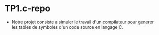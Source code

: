 # TP1.c-repo
- Notre projet consiste a simuler le travail d'un compilateur pour generer les tables de symboles d'un code source en langage C. 
